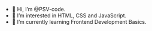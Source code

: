 - 👋 Hi, I’m @PSV-code.
- 👀 I’m interested in HTML, CSS and JavaScript.
- 🌱 I’m currently learning Frontend Development Basics.


<!---
PSV-code/PSV-code is a ✨ special ✨ repository because its `README.md` (this file) appears on your GitHub profile.
You can click the Preview link to take a look at your changes.
--->

